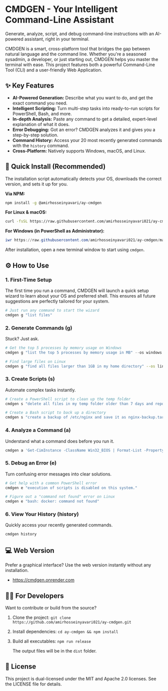 # CMDGEN - Your Intelligent Command-Line Assistant

Generate, analyze, script, and debug command-line instructions with an AI-powered assistant, right in your terminal.

CMDGEN is a smart, cross-platform tool that bridges the gap between natural language and the command line. Whether you're a seasoned sysadmin, a developer, or just starting out, CMDGEN helps you master the terminal with ease. This project features both a powerful Command-Line Tool (CLI) and a user-friendly Web Application.

## ✨ Key Features

- **AI-Powered Generation:** Describe what you want to do, and get the exact command you need.
- **Intelligent Scripting:** Turn multi-step tasks into ready-to-run scripts for PowerShell, Bash, and more.
- **In-depth Analysis:** Paste any command to get a detailed, expert-level explanation of what it does.
- **Error Debugging:** Got an error? CMDGEN analyzes it and gives you a step-by-step solution.
- **Command History:** Access your 20 most recently generated commands with the `history` command.
- **Cross-Platform:** Natively supports Windows, macOS, and Linux.

## 🚀 Quick Install (Recommended)

The installation script automatically detects your OS, downloads the correct version, and sets it up for you.

**Via NPM:**

```bash
npm install -g @amirhosseinyavari/ay-cmdgen
```

**For Linux & macOS:**

```bash
curl -fsSL https://raw.githubusercontent.com/amirhosseinyavari021/ay-cmdgen/main/install.sh | bash
```

**For Windows (in PowerShell as Administrator):**

```powershell
iwr https://raw.githubusercontent.com/amirhosseinyavari021/ay-cmdgen/main/install.ps1 | iex
```

After installation, open a new terminal window to start using `cmdgen`.

## ⚙️ How to Use

### 1. First-Time Setup

The first time you run a command, CMDGEN will launch a quick setup wizard to learn about your OS and preferred shell. This ensures all future suggestions are perfectly tailored for your system.

```bash
# Just run any command to start the wizard
cmdgen g "list files"
```

### 2. Generate Commands (g)

Stuck? Just ask.

```powershell
# Get the top 5 processes by memory usage on Windows
cmdgen g "list the top 5 processes by memory usage in MB" --os windows --shell powershell
```

```bash
# Find large files on Linux
cmdgen g "find all files larger than 1GB in my home directory" --os linux --shell bash
```

### 3. Create Scripts (s)

Automate complex tasks instantly.

```bash
# Create a PowerShell script to clean up the temp folder
cmdgen s "delete all files in my temp folder older than 7 days and report the space freed"
```

```bash
# Create a Bash script to back up a directory
cmdgen s "create a backup of /etc/nginx and save it as nginx-backup.tar.gz in /opt/backups"
```

### 4. Analyze a Command (a)

Understand what a command does before you run it.

```bash
cmdgen a 'Get-CimInstance -ClassName Win32_BIOS | Format-List -Property *'
```

### 5. Debug an Error (e)

Turn confusing error messages into clear solutions.

```bash
# Get help with a common PowerShell error
cmdgen e "execution of scripts is disabled on this system."
```

```bash
# Figure out a "command not found" error on Linux
cmdgen e "bash: docker: command not found"
```

### 6. View Your History (history)

Quickly access your recently generated commands.

```bash
cmdgen history
```

## 💻 Web Version

Prefer a graphical interface? Use the web version instantly without any installation.

- https://cmdgen.onrender.com

## 👨‍💻 For Developers

Want to contribute or build from the source?

1. Clone the project: `git clone https://github.com/amirhosseinyavari021/ay-cmdgen.git`
2. Install dependencies: `cd ay-cmdgen && npm install`
3. Build all executables: `npm run release`

   The output files will be in the `dist` folder.

## 📜 License

This project is dual-licensed under the MIT and Apache 2.0 licenses. See the LICENSE file for details.
